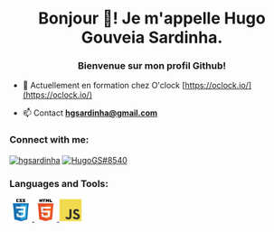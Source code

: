 <h1 align="center">Bonjour 👋! Je m'appelle Hugo Gouveia Sardinha.</h1>
<h3 align="center">Bienvenue sur mon profil Github!</h3>

- 🔭 Actuellement en formation chez O'clock [https://oclock.io/](https://oclock.io/)

- 📫 Contact **hgsardinha@gmail.com**

<h3 align="left">Connect with me:</h3>
<p align="left">
<a href="https://twitter.com/hgsardinha" target="blank"><img align="center" src="https://raw.githubusercontent.com/rahuldkjain/github-profile-readme-generator/master/src/images/icons/Social/twitter.svg" alt="hgsardinha" height="30" width="40" /></a>
<a href="https://discord.gg/HugoGS#8540" target="blank"><img align="center" src="https://raw.githubusercontent.com/rahuldkjain/github-profile-readme-generator/master/src/images/icons/Social/discord.svg" alt="HugoGS#8540" height="30" width="40" /></a>
</p>

<h3 align="left">Languages and Tools:</h3>
<p align="left"> <a href="https://www.w3schools.com/css/" target="_blank" rel="noreferrer"> <img src="https://raw.githubusercontent.com/devicons/devicon/master/icons/css3/css3-original-wordmark.svg" alt="css3" width="40" height="40"/> </a> <a href="https://www.w3.org/html/" target="_blank" rel="noreferrer"> <img src="https://raw.githubusercontent.com/devicons/devicon/master/icons/html5/html5-original-wordmark.svg" alt="html5" width="40" height="40"/> </a> <a href="https://developer.mozilla.org/en-US/docs/Web/JavaScript" target="_blank" rel="noreferrer"> <img src="https://raw.githubusercontent.com/devicons/devicon/master/icons/javascript/javascript-original.svg" alt="javascript" width="40" height="40"/> </a> </p>

